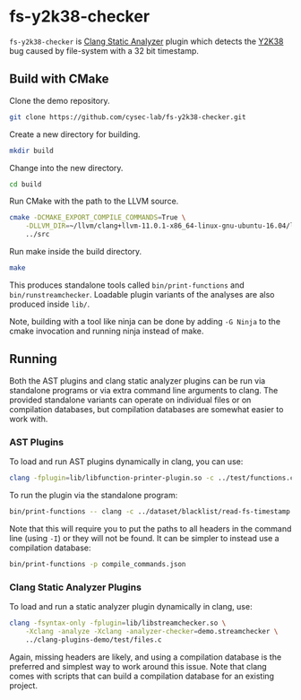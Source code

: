 # fs-y2k38-checker

`fs-y2k38-checker` is [Clang Static Analyzer](https://clang-analyzer.llvm.org/) plugin which detects the [Y2K38](https://en.wikipedia.org/wiki/Year_2038_problem) bug caused by file-system with a 32 bit timestamp.

## Build with CMake

Clone the demo repository.

```sh
git clone https://github.com/cysec-lab/fs-y2k38-checker.git
```

Create a new directory for building.

```sh
mkdir build
```

Change into the new directory.

```sh
cd build
```

Run CMake with the path to the LLVM source.

```sh
cmake -DCMAKE_EXPORT_COMPILE_COMMANDS=True \
    -DLLVM_DIR=~/llvm/clang+llvm-11.0.1-x86_64-linux-gnu-ubuntu-16.04/lib/cmake/llvm/ \
    ../src
```

Run make inside the build directory.

```sh
make
```

This produces standalone tools called `bin/print-functions` and
`bin/runstreamchecker`. Loadable plugin variants of the analyses are also
produced inside `lib/`.

Note, building with a tool like ninja can be done by adding `-G Ninja` to
the cmake invocation and running ninja instead of make.

## Running

Both the AST plugins and clang static analyzer plugins can be run via standalone programs or via extra command line arguments to clang. The provided standalone variants can operate on individual files or on compilation databases, but compilation databases are somewhat easier to work with.

### AST Plugins

To load and run AST plugins dynamically in clang, you can use:

```sh
clang -fplugin=lib/libfunction-printer-plugin.so -c ../test/functions.c
```

To run the plugin via the standalone program:

```sh
bin/print-functions -- clang -c ../dataset/blacklist/read-fs-timestamp.c
```

Note that this will require you to put the paths to all headers in the command
line (using `-I`) or they will not be found. It can be simpler to instead use
a compilation database:

```sh
bin/print-functions -p compile_commands.json
```

### Clang Static Analyzer Plugins

To load and run a static analyzer plugin dynamically in clang, use:

```sh
clang -fsyntax-only -fplugin=lib/libstreamchecker.so \
    -Xclang -analyze -Xclang -analyzer-checker=demo.streamchecker \
    ../clang-plugins-demo/test/files.c
```

Again, missing headers are likely, and using a compilation database is the
preferred and simplest way to work around this issue. Note that clang comes
with scripts that can build a compilation database for an existing project.

